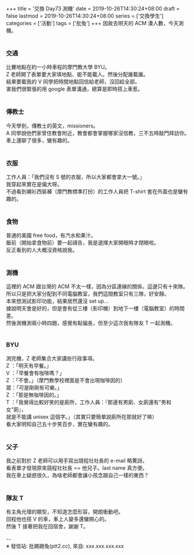 +++
title = '交換 Day73 測機'
date = 2019-10-26T14:30:24+08:00
draft = false
lastmod = 2019-10-26T14:30:24+08:00
series = ['交換學生']
categories = ['活動']
tags = ['批兔']
+++
因故去明天的 ACM 湊人數，今天測機。<br>
<br>
### 交通 
比賽地點在約一小時車程的摩門教大學 BYU。<br>
Z 老師開了表單要大家填地點、能不能載人。然後分配誰載誰。<br>
結果要載我的 V 同學把時間地點回信給老師，沒回給全部。<br>
害我們很緊張的用 google 表單溝通，總算是即時搭上車惹。<br>
<br>
### 傳教士 
今天學到，傳教士的英文，missioners。<br>
A 同學說他們家曾住教會附近，教會都會掌握哪家沒信教，三不五時敲門拜訪你。<br>
車上還聊了很多，蠻有趣的。<br>
<br>
### 衣服 
工作人員：「我們沒有 S 號的衣服，所以大家都會拿大一號。」<br>
我穿起來實在是偏大呀。<br>
不過看到襯衫西裝褲（摩門教標準打扮）的工作人員把 T-shirt 套在外面也是蠻有趣的。<br>
<br>
### 食物 
普通的美國 free food，有汽水和果汁。<br>
飯前（開始拿食物前）要一起禱告，我是選擇大家開眼時才閉眼啦。<br>
反正看到的人大概沒資格說我。<br>
<br>
### 測機 
這裡的 ACM 跟台灣的 ACM 不太一樣，因為分區連線的關係，這邊只有十來隊。<br>
所以只是把大家分配到不同電腦教室，我們這間教室只有三隊，好安靜。<br>
本來想測試影印功能，結果居然還沒 set up...<br>
據說明天會是好的，但是會有從三樓（影印機）到地下一樓（電腦教室）的時間差。<br>
然後測機測兩小時四題，感覺有點偏長，但至少這次我有隊友 T 一起測機。<br>
<br>
### BYU 
測完機，Z 老師集合大家講些行政事項。<br>
Z ：「明天有早餐。」<br>
V ：「早餐會有咖啡嗎？」<br>
Z ：「不會。」（摩門教學校裡面是不會出現咖啡因的）<br>
眾：「可是剛剛有可樂。」<br>
Z ：「那是無咖啡因的。」<br>
T ：「我覺得比較好笑的是廁所，工作人員：『那邊有男廁、女廁還有"男和女"廁』，<br>
      就是不能講 unisex 這個字。」（其實只要簡單說廁所在那就好了嘛）<br>
看大家明知自己五十步笑百步，實在蠻有趣的。<br>
<br>
### 父子 
我之前對於 Z 老師可以用手寫出競程社社長的 e-mail 略驚訝。<br>
看表單才發現原來競程社社長 == 他兒子。last name 真方便。<br>
我在車上疑惑很久，為啥老師都會讓小孩念跟自己一樣的東西？<br>
<br>
### 隊友 T 
有主角光環的類型，不知道怎麼形容，開朗衝動吧。<br>
回程他也搭 V 的車，車上人變多還蠻開心的。<br>
然後 T 接著把我在回宿舍，謝謝 T。<br>
<br>
--<br>
※ 發信站: 批踢踢兔(ptt2.cc), 來自: xxx.xxx.xxx.xxx<br>
